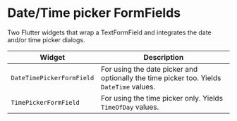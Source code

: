 # Date/Time picker FormFields

Two Flutter widgets that wrap a TextFormField and integrates the date and/or time picker dialogs.

Widget | Description
-|-
`DateTimePickerFormField` | For using the date picker and optionally the time picker too. Yields `DateTime` values.
`TimePickerFormField` | For using the time picker only. Yields `TimeOfDay` values.
